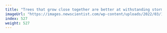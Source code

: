 ```yaml
---
title: "Trees that grow close together are better at withstanding storms"
imageUrl: "https://images.newscientist.com/wp-content/uploads/2022/03/11150157/SEI_92758048.jpg?width=600"
index: 527
weight: 527
---
```

